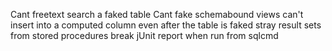 Cant freetext search a faked table
Cant fake schemabound views
can't insert into a computed column even after the table is faked
stray result sets from stored procedures break jUnit report when run from sqlcmd
